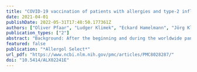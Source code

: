 ```yaml
---
title: "COVID-19 vaccination of patients with allergies and type-2 inflammation with concurrent antibody therapy (biologicals) – A Position Paper of the German Society of Allergology and Clinical Immunology (DGAKI) and the German Society for Applied Allergology (AeDA)"
date: 2021-04-01
publishDate: 2022-05-31T17:48:50.177361Z
authors: ["Oliver Pfaar", "Ludger Klimek", "Eckard Hamelmann", "Jörg Kleine-Tebbe", "Christian Taube", "Martin Wagenmann", "Thomas Werfel", "Randolf Brehler", "Natalija Novak", "Norbert Mülleneisen", "Sven Becker", "Margitta Worm"]
publication_types: ["2"]
abstract: "Background: After the beginning and during the worldwide pandemic caused by the severe acute respiratory syndrome coronavirus type 2 (SARS-CoV-2), patients with allergic and atopic diseases have felt and still feel insecure. Currently, four vaccines against SARS-CoV-2 have been approved by the Paul Ehrlich Institute in Germany, and vaccination campaigns have been started nationwide. In this respect, it is of utmost importance to give recommendations on possible immunological interactions and potential risks of immunomodulatory substances (monoclonal antibodies, biologicals) during concurrent vaccination with the approved vaccines. Materials and methods: This position paper provides specific recommendations on the use of immunomodulatory drugs in the context of concurrent SARS-CoV-2 vaccinations based on current literature. Results: The recommendations are covering the following conditions in which biologicals are indicated and approved: 1) chronic inflammatory skin diseases (atopic dermatitis, chronic spontaneous urticaria), 2) bronchial asthma, and 3) chronic rhinosinusitis with nasal polyps (CRSwNP). Patients with atopic dermatitis or chronic spontaneous urticaria are not at increased risk for allergic reactions after COVID-19 vaccination. Nevertheless, vaccination may result in transient eczema exacerbation due to general immune stimulation. Vaccination in patients receiving systemic therapy with biologicals can be performed. Patients with severe asthma and concomitant treatment with biologicals also do not have an increased risk of allergic reaction following COVID-19 vaccination which is recommended in these patients. Patients with CRSwNP are also not known to be at increased risk for allergic vaccine reactions, and continuation or initiation of a treatment with biologicals is also recommended with concurrent COVID-19 vaccination. In general, COVID-19 vaccination should be given within the interval between two applications of the respective biological, that is, with a time-lag of at least 1 week after the previous or at least 1 week before the next biological treatment planned. Conclusion: Biologicals for the treatment of atopic dermatitis, chronic spontaneous urticaria, bronchial asthma, and CRSwNP should be continued during the current COVID-19 vaccination campaigns. However, the intervals of biological treatment may need to be slightly adjusted (DGAKI/AeDA recommendations as of March 22, 2021)."
featured: false
publication: "*Allergol Select*"
url_pdf: "https://www.ncbi.nlm.nih.gov/pmc/articles/PMC8028287/"
doi: "10.5414/ALX02241E"
---
```


